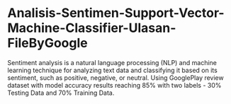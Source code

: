 # Analisis-Sentimen-Support-Vector-Machine-Classifier-Ulasan-FileByGoogle
Sentiment analysis is a natural language processing (NLP) and machine learning technique for analyzing text data and classifying it based on its sentiment, such as positive, negative, or neutral. Using GooglePlay review dataset with model accuracy results reaching 85% with two labels - 30% Testing Data and 70% Training Data.
